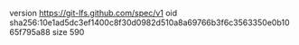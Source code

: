 version https://git-lfs.github.com/spec/v1
oid sha256:10e1ad5dc3ef1400c8f30d0982d510a8a69766b3f6c3563350e0b1065f795a88
size 590
